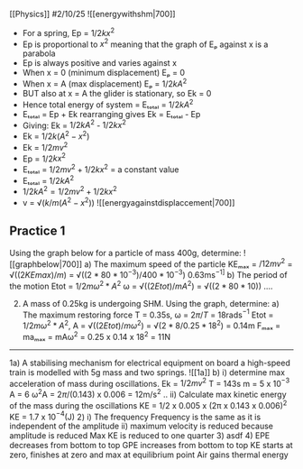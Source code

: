[[Physics]]
#2/10/25 
![[energywithshm|700]]
- For a spring, Ep = $1/2 kx^2$
- Ep is proportional to $x^2$ meaning that the graph of Eₚ against x is a parabola
- Ep is always positive and varies against x
- When x = 0 (minimum displacement) Eₚ = 0
- When x = A (max displacement) Eₚ = $1/2kA^2$
- BUT also at x = A the glider is stationary, so Ek = 0
- Hence total energy of system = Eₜₒₜₐₗ = $1/2kA^2$
- Eₜₒₜₐₗ = Ep + Ek rearranging gives Ek = Eₜₒₜₐₗ - Ep
- Giving: Ek = $1/2kA^2$ - $1/2kx^2$
- Ek = $1/2k(A^2 - x^2)$
- Ek = $1/2mv^2$
- Ep = 1/2$kx^2$
- Eₜₒₜₐₗ = $1/2mv^2 + 1/2kx^2$ = a constant value
- Eₜₒₜₐₗ = $1/2kA^2$
- $1/2kA^2 = 1/2mv^2 + 1/2kx^2$ 
- v = $√(k/m(A^2 - x^2))$
![[energyagainstdisplaccement|700]]
## Practice 1
Using the graph below for a particle of mass 400g, determine:
![[graphbelow|700]]
a) The maximum speed of the particle
	KEₘₐₓ  = $/12mv^2$ = $√((2KEmax) / m)$ = $√((2 * 80 * 10^{-3}) / 400 * 10^{-3})$ 0.63ms$^{-1]}$
b) The period of the motion
	Etot = $1/2mω^2 * A^2$ 
	ω = $√((2Etot) / mA^2)$ = $√((2 * 80 * 10))$ ....

2. A mass of 0.25kg is undergoing SHM. Using the graph, determine:
	a) The maximum restoring force
	T = 0.35s, ω = $2π/T$ = 18rads$^{-1}$
	Etot = $1/2mω^2 * A^2$, A = $√((2Etot) / mω^2)$ = $√(2*8 / 0.25*18^2)$ = 0.14m
	Fₘₐₓ  = maₘₐₓ = mAω$^2$ = 0.25 x 0.14 x 18$^2$ = 11N

---

1a) 
	A stabilising mechanism for electrical equipment on board a high-speed train is modelled with 5g mass and two springs.
	![[1a]]
b)
	i) determine max acceleration of mass during oscillations.
	Ek = $1/2mv^2$ 
	T = 143s
	m = 5 x 10$^{-3}$
	A = 6
	ω$^2$A = $2π / (0.143)$ x 0.006 = 12m/s$^2$
	..
	ii) Calculate max kinetic energy of the mass during the oscillations
	KE = 1/2 x 0.005 x (2π x 0.143 x 0.006)$^2$
	KE = 1.7 x 10$^{-4}$(J)
2) i) The frequency
	Frequency is the same as it is independent of the amplitude
	ii) maximum velocity is reduced because amplitude is reduced
	Max KE is reduced to one quarter 
3) asdf
4) EPE decreases from bottom to top
	GPE increases from bottom to top
	KE starts at zero, finishes at zero and max at equilibrium point
	Air gains thermal energy